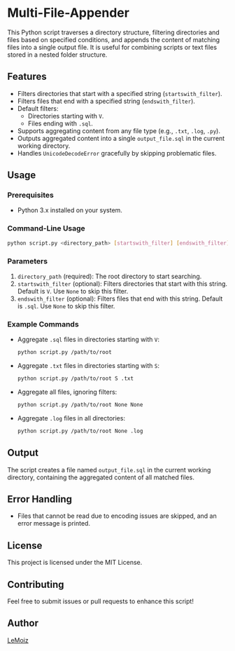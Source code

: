 # Multi-File-Appender

This Python script traverses a directory structure, filtering directories and files based on specified conditions, and appends the content of matching files into a single output file. It is useful for combining scripts or text files stored in a nested folder structure.

## Features
- Filters directories that start with a specified string (`startswith_filter`).
- Filters files that end with a specified string (`endswith_filter`).
- Default filters:
  - Directories starting with `V`.
  - Files ending with `.sql`.
- Supports aggregating content from any file type (e.g., `.txt`, `.log`, `.py`).
- Outputs aggregated content into a single `output_file.sql` in the current working directory.
- Handles `UnicodeDecodeError` gracefully by skipping problematic files.

## Usage

### Prerequisites
- Python 3.x installed on your system.

### Command-Line Usage
```bash
python script.py <directory_path> [startswith_filter] [endswith_filter]
```

### Parameters
1. `directory_path` (required): The root directory to start searching.
2. `startswith_filter` (optional): Filters directories that start with this string. Default is `V`. Use `None` to skip this filter.
3. `endswith_filter` (optional): Filters files that end with this string. Default is `.sql`. Use `None` to skip this filter.

### Example Commands
- Aggregate `.sql` files in directories starting with `V`:
  ```bash
  python script.py /path/to/root
  ```

- Aggregate `.txt` files in directories starting with `S`:
  ```bash
  python script.py /path/to/root S .txt
  ```

- Aggregate all files, ignoring filters:
  ```bash
  python script.py /path/to/root None None
  ```

- Aggregate `.log` files in all directories:
  ```bash
  python script.py /path/to/root None .log
  ```

## Output
The script creates a file named `output_file.sql` in the current working directory, containing the aggregated content of all matched files.

## Error Handling
- Files that cannot be read due to encoding issues are skipped, and an error message is printed.

## License
This project is licensed under the MIT License.

## Contributing
Feel free to submit issues or pull requests to enhance this script!

## Author
[LeMoiz](https://github.com/LeMoiz)
